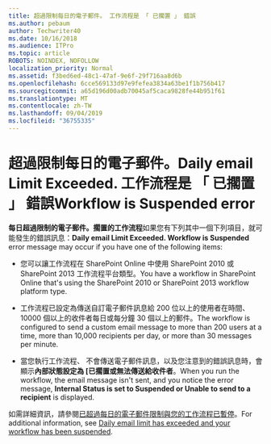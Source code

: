 ```yaml
---
title: 超過限制每日的電子郵件。 工作流程是 「 已擱置 」 錯誤
ms.author: pebaum
author: Techwriter40
ms.date: 10/16/2018
ms.audience: ITPro
ms.topic: article
ROBOTS: NOINDEX, NOFOLLOW
localization_priority: Normal
ms.assetid: f3bed6ed-48c1-47af-9e6f-29f716aa8d6b
ms.openlocfilehash: 6cce569133d97e9fefea3834a63be1f1b756b417
ms.sourcegitcommit: a65d196d00adb70045af5caca9828fe44b951f61
ms.translationtype: MT
ms.contentlocale: zh-TW
ms.lasthandoff: 09/04/2019
ms.locfileid: "36755335"
---
```

# <a name="daily-email-limit-exceeded-workflow-is-suspended-error"></a><span data-ttu-id="07a38-103">超過限制每日的電子郵件。</span><span class="sxs-lookup"><span data-stu-id="07a38-103">Daily email Limit Exceeded.</span></span> <span data-ttu-id="07a38-104">工作流程是 「 已擱置 」 錯誤</span><span class="sxs-lookup"><span data-stu-id="07a38-104">Workflow is Suspended error</span></span>

 <span data-ttu-id="07a38-105">**每日超過限制的電子郵件。擱置的工作流程**如果您有下列其中一個下列項目，就可能發生的錯誤訊息：</span><span class="sxs-lookup"><span data-stu-id="07a38-105">**Daily email Limit Exceeded. Workflow is Suspended** error message may occur if you have one of the following items:</span></span> 
  
- <span data-ttu-id="07a38-106">您可以讓工作流程在 SharePoint Online 中使用 SharePoint 2010 或 SharePoint 2013 工作流程平台類型。</span><span class="sxs-lookup"><span data-stu-id="07a38-106">You have a workflow in SharePoint Online that's using the SharePoint 2010 or SharePoint 2013 workflow platform type.</span></span>
    
- <span data-ttu-id="07a38-107">工作流程已設定為傳送自訂電子郵件訊息給 200 位以上的使用者在時間、 10000 個以上的收件者每日或每分鐘 30 個以上的郵件。</span><span class="sxs-lookup"><span data-stu-id="07a38-107">The workflow is configured to send a custom email message to more than 200 users at a time, more than 10,000 recipients per day, or more than 30 messages per minute.</span></span>
    
- <span data-ttu-id="07a38-108">當您執行工作流程、 不會傳送電子郵件訊息，以及您注意到的錯誤訊息時，會顯示**內部狀態設定為 [已擱置或無法傳送給收件者**。</span><span class="sxs-lookup"><span data-stu-id="07a38-108">When you run the workflow, the email message isn't sent, and you notice the error message, **Internal Status is set to Suspended or Unable to send to a recipient** is displayed.</span></span> 
    
<span data-ttu-id="07a38-109">如需詳細資訊，請參閱[已超過每日的電子郵件限制與您的工作流程已暫停](https://go.microsoft.com/fwlink/?Linkid=2031137)。</span><span class="sxs-lookup"><span data-stu-id="07a38-109">For additional information, see [Daily email limit has exceeded and your workflow has been suspended](https://go.microsoft.com/fwlink/?Linkid=2031137).</span></span>
  
